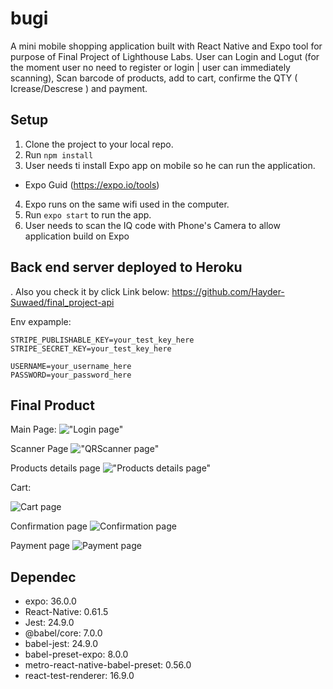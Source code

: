 # bugi
A mini mobile shopping application built with React Native and Expo tool for purpose of Final Project of Lighthouse Labs.
User can Login and Logut (for the moment user no need to register or login | user can immediately scanning), Scan barcode of products, add to cart, confirme the QTY ( Icrease/Descrese ) and payment.


## Setup

1. Clone the project to your local repo.
2. Run `npm install`
3. User needs ti install Expo app on mobile so he can run the application.
* Expo Guid (https://expo.io/tools)
4. Expo runs on the same wifi used in the computer.
5. Run `expo start` to run the app.
6. User needs to scan the IQ code with Phone's Camera to allow application build on Expo



## Back end server deployed to Heroku
. Also you check it by click Link below:
https://github.com/Hayder-Suwaed/final_project-api

Env expample:
```
STRIPE_PUBLISHABLE_KEY=your_test_key_here
STRIPE_SECRET_KEY=your_test_key_here

USERNAME=your_username_here
PASSWORD=your_password_here
```


## Final Product

Main Page:
!["Login page"](https://github.com/Hayder-Suwaed/final_project/blob/master/public/images/IMG_2524.PNG)

Scanner Page
!["QRScanner page"](https://github.com/Hayder-Suwaed/final_project/blob/master/public/images/IMG_2525.PNG)

Products details page
!["Products details page"](https://github.com/Hayder-Suwaed/final_project/blob/master/public/images/IMG_2526.PNG)

Cart:

![Cart page](https://github.com/Hayder-Suwaed/final_project/blob/master/public/images/IMG_2528.PNG)

Confirmation page
![Confirmation page](https://github.com/Hayder-Suwaed/final_project/blob/master/public/images/IMG_2527.PNG)

Payment page
![Payment page](https://github.com/Hayder-Suwaed/final_project/blob/master/public/images/IMG_2529.PNG)


## Dependec
* expo: 36.0.0
* React-Native: 0.61.5
* Jest: 24.9.0
* @babel/core: 7.0.0
* babel-jest: 24.9.0
* babel-preset-expo: 8.0.0
* metro-react-native-babel-preset: 0.56.0
* react-test-renderer: 16.9.0